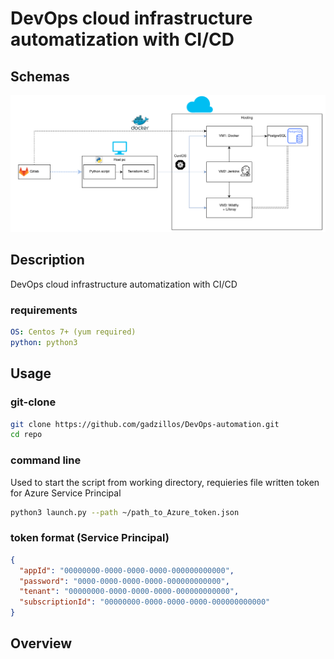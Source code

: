 # DevOps cloud infrastructure automatization with CI/CD

## Schemas

![Alt text](common/images/diagram.png?raw=true "Title")

## Description

DevOps cloud infrastructure automatization with CI/CD

### requirements

```yaml
OS: Centos 7+ (yum required)
python: python3
```

## Usage

### git-clone

```bash
git clone https://github.com/gadzillos/DevOps-automation.git
cd repo
```

### command line

Used to start the script from working directory, requieries file written token for Azure Service Principal

```bash
python3 launch.py --path ~/path_to_Azure_token.json
```

### token format (Service Principal)

```json
{
  "appId": "00000000-0000-0000-0000-000000000000",
  "password": "0000-0000-0000-0000-000000000000",
  "tenant": "00000000-0000-0000-0000-000000000000",
  "subscriptionId": "00000000-0000-0000-0000-000000000000"
}
```

## Overview
